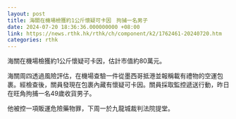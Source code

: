 ```yaml
---
layout: post
title: 海關在機場檢獲約1公斤懷疑可卡因　拘捕一名男子
date: 2024-07-20 18:36:36.000000000 +08:00
link: https://news.rthk.hk/rthk/ch/component/k2/1762461-20240720.htm
categories: rthk
---
```


海關在機場檢獲約1公斤懷疑可卡因，估計市值約80萬元。

海關周四透過風險評估，在機場查驗一件從墨西哥抵港並報稱載有禮物的空運包裹。經檢查後，關員發現在包裹內藏有懷疑可卡因。關員採取監控遞送行動，昨日在旺角拘捕一名49歲收貨男子。

他被控一項販運危險藥物罪，下周一於九龍城裁判法院提堂。
